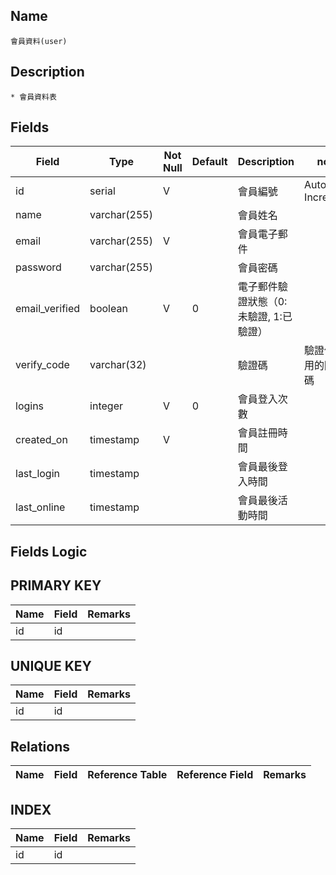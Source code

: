 ## Name
    會員資料(user)

## Description
    * 會員資料表

## Fields
 Field | Type | Not Null | Default | Description | note
 --------------- | --------------- | --------------- | --------------- | -------------------- | --------------------
 id | serial | V || 會員編號 | Auto Increment
 name | varchar(255) ||| 會員姓名 |
 email | varchar(255) | V || 會員電子郵件 |
 password | varchar(255) ||| 會員密碼 |
 email_verified | boolean | V | 0 | 電子郵件驗證狀態（0:未驗證, 1:已驗證） |
 verify_code | varchar(32) ||| 驗證碼 | 驗證信箱用的隨機碼
 logins | integer | V | 0 | 會員登入次數 | 
 created_on | timestamp | V || 會員註冊時間 | 
 last_login | timestamp ||| 會員最後登入時間 | 
 last_online | timestamp ||| 會員最後活動時間 | 

## Fields Logic

## PRIMARY KEY
 Name | Field | Remarks
 --------------- | --------------- | ---------------
 id | id |

## UNIQUE KEY
 Name | Field | Remarks
 --------------- | --------------- | ---------------
 id | id |
 
## Relations
 Name | Field | Reference Table | Reference Field | Remarks
 --------------- | --------------- | --------------- | --------------- | ---------------

## INDEX
 Name | Field | Remarks
 --------------- | --------------- | ---------------
 id | id |